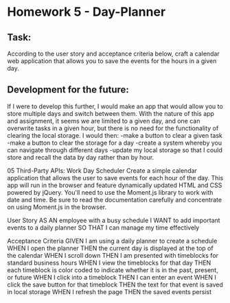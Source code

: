 # Homework 5 -  Day-Planner

## Task:

According to the user story and acceptance criteria below, craft a calendar web application that allows you to save the events for the hours in a given day. 

## Development for the future:

If I were to develop this further, I would make an app that would allow you to store multiple days and switch between them. With the nature of this app and assignment, it seems we are limited to a given day, and one can overwrite tasks in a given hour, but there is no need for the functionality of clearing the local storage. I would then:
-make a button to clear a given task
-make a button to clear the storage for a day
-create a system whereby you can navigate through different days
-update my local storage so that I could store and recall the data by day rather than by hour.

05 Third-Party APIs: Work Day Scheduler
Create a simple calendar application that allows the user to save events for each hour of the day. This app will run in the browser and feature dynamically updated HTML and CSS powered by jQuery.
You'll need to use the Moment.js library to work with date and time. Be sure to read the documentation carefully and concentrate on using Moment.js in the browser.

User Story
AS AN employee with a busy schedule
I WANT to add important events to a daily planner
SO THAT I can manage my time effectively

Acceptance Criteria
GIVEN I am using a daily planner to create a schedule
WHEN I open the planner
THEN the current day is displayed at the top of the calendar
WHEN I scroll down
THEN I am presented with timeblocks for standard business hours
WHEN I view the timeblocks for that day
THEN each timeblock is color coded to indicate whether it is in the past, present, or future
WHEN I click into a timeblock
THEN I can enter an event
WHEN I click the save button for that timeblock
THEN the text for that event is saved in local storage
WHEN I refresh the page
THEN the saved events persist